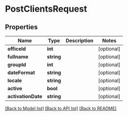 # PostClientsRequest

## Properties
Name | Type | Description | Notes
------------ | ------------- | ------------- | -------------
**officeId** | **int** |  | [optional] 
**fullname** | **string** |  | [optional] 
**groupId** | **int** |  | [optional] 
**dateFormat** | **string** |  | [optional] 
**locale** | **string** |  | [optional] 
**active** | **bool** |  | [optional] 
**activationDate** | **string** |  | [optional] 

[[Back to Model list]](../../README.md#documentation-for-models) [[Back to API list]](../../README.md#documentation-for-api-endpoints) [[Back to README]](../../README.md)

